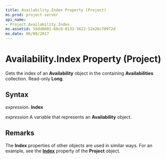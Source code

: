 ```yaml
---
title: Availability.Index Property (Project)
ms.prod: project-server
api_name:
- Project.Availability.Index
ms.assetid: 54dd8601-68c8-0133-5622-12e26c70972d
ms.date: 06/08/2017
---
```



# Availability.Index Property (Project)

Gets the index of an  **Availability** object in the containing **Availabilities** collection. Read-only **Long**.


## Syntax

 _expression_. **Index**

 _expression_ A variable that represents an **Availability** object.


## Remarks

The  **Index** properties of other objects are used in similar ways. For an example, see the **[Index](Project.Project.Index.md)** property of the **Project** object.


